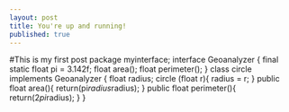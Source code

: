 ```yaml
---
layout: post
title: You're up and running!
published: true
---
```

#This is my first post
    	package myinterface;
interface Geoanalyzer {
	final static float pi = 3.142f;
	float area();
	float perimeter();
}
class circle implements Geoanalyzer {
	float radius;
	circle (float r){
		radius = r;
	}
	public float area(){
		return(pi*radius*radius);
	}
	public float perimeter(){
		return(2*pi*radius);
	}
}

